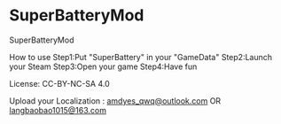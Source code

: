 # SuperBatteryMod
SuperBatteryMod

How to use
Step1:Put "SuperBattery" in your "GameData"
Step2:Launch your Steam
Step3:Open your game
Step4:Have fun

License: CC-BY-NC-SA 4.0

Upload your Localization : amdyes_qwq@outlook.com OR langbaobao1015@163.com
